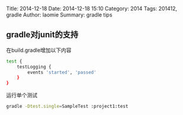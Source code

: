 Title: 2014-12-18
Date: 2014-12-18 15:10
Category: 2014
Tags: 201412, gradle
Author: laomie
Summary: gradle tips

gradle对junit的支持
---------------------------------
在build.gradle增加以下内容
```bash
test {
    testLogging {
        events 'started', 'passed'
    }
}
```

运行单个测试
```bash
gradle -Dtest.single=SampleTest :project1:test
```

